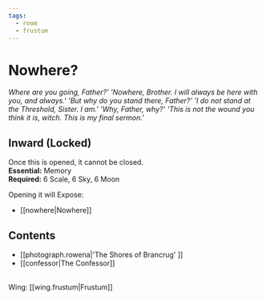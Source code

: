 ```yaml
---
tags:
  - room
  - frustum
---
```

# Nowhere?  
*Where are you going, Father?' 'Nowhere, Brother. I will always be here with you, and always.' 'But why do you stand there, Father?' 'I do not stand at the Threshold, Sister. I am.' 'Why, Father, why?' 'This is not the wound you think it is, witch. This is my final sermon.'*  
## Inward (Locked)  
Once this is opened, it cannot be closed.  
**Essential:** Memory  
**Required:** 6 Scale, 6 Sky, 6 Moon  
  
Opening it will Expose:  
- [[nowhere|Nowhere]]  
## Contents  
- [[photograph.rowena|'The Shores of Brancrug' ]] 
- [[confessor|The Confessor]]

<br>Wing: [[wing.frustum|Frustum]]